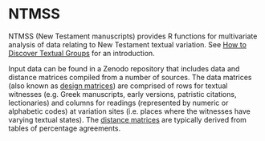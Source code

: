 # NTMSS

NTMSS (New Testament manuscripts) provides R functions for multivariate analysis of data relating to New Testament textual variation. See [How to Discover Textual Groups](https://www.digitalstudies.org/articles/10.16995/dscn.291/) for an introduction.

Input data can be found in a Zenodo repository that includes data and distance matrices compiled from a number of sources. The data matrices (also known as [design matrices](https://en.wikipedia.org/wiki/Design_matrix)) are comprised of rows for textual witnesses (e.g. Greek manuscripts, early versions, patristic citations, lectionaries) and columns for readings (represented by numeric or alphabetic codes) at variation sites (i.e. places where the witnesses have varying textual states). The [distance matrices](https://en.wikipedia.org/wiki/Distance_matrix) are typically derived from tables of percentage agreements.
